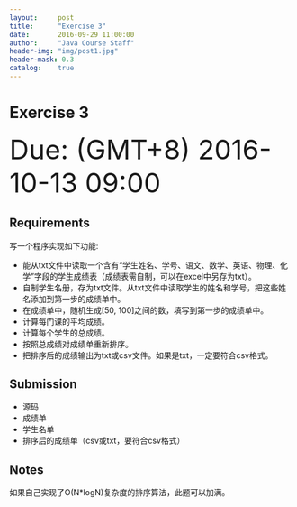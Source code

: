 ```yaml
---
layout:     post
title:      "Exercise 3"
date:       2016-09-29 11:00:00
author:     "Java Course Staff"
header-img: "img/post1.jpg"
header-mask: 0.3
catalog:    true
---
```


# Exercise 3

<font size=24>Due: (GMT+8) 2016-10-13 09:00</font>

## Requirements

写一个程序实现如下功能:

- 能从txt文件中读取一个含有“学生姓名、学号、语文、数学、英语、物理、化学”字段的学生成绩表（成绩表需自制，可以在excel中另存为txt）。
- 自制学生名册，存为txt文件。从txt文件中读取学生的姓名和学号，把这些姓名添加到第一步的成绩单中。
- 在成绩单中，随机生成[50, 100]之间的数，填写到第一步的成绩单中。
- 计算每门课的平均成绩。
- 计算每个学生的总成绩。
- 按照总成绩对成绩单重新排序。
- 把排序后的成绩输出为txt或csv文件。如果是txt，一定要符合csv格式。

## Submission

- 源码
- 成绩单
- 学生名单
- 排序后的成绩单（csv或txt，要符合csv格式）

## Notes

如果自己实现了O(N*logN)复杂度的排序算法，此题可以加满。
